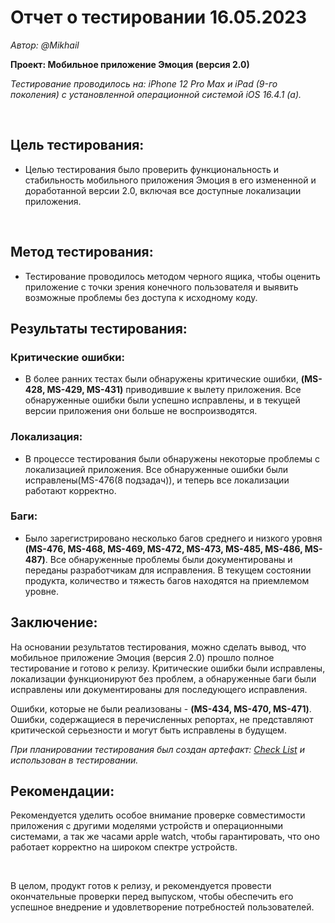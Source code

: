 # Отчет о тестировании 16.05.2023

*Автор: @Mikhail*


**Проект: Мобильное приложение Эмоция (версия 2.0)**

*Тестирование проводилось на: iPhone 12 Pro Max и iPad (9-го поколения) с установленной операционной системой iOS 16.4.1 (a).*

<br>

## Цель тестирования: 

- Целью тестирования было проверить функциональность и стабильность мобильного приложения Эмоция в его измененной и доработанной версии 2.0, включая все доступные локализации приложения.

<br>

## Метод тестирования: 

- Тестирование проводилось методом черного ящика, чтобы оценить приложение с точки зрения конечного пользователя и выявить возможные проблемы без доступа к исходному коду.

## Результаты тестирования:

### Критические ошибки: 

- В более ранних тестах были обнаружены критические ошибки, **(MS-428, MS-429, MS-431)** приводившие к вылету приложения. Все обнаруженные ошибки были успешно исправлены, и в текущей версии приложения они больше не воспроизводятся.

### Локализация:

 - В процессе тестирования были обнаружены некоторые проблемы с локализацией приложения. Все обнаруженные ошибки были исправлены(MS-476(8 подзадач)), и теперь все локализации работают корректно.

### Баги: 

- Было зарегистрировано несколько багов среднего и низкого уровня **(MS-476, MS-468, MS-469, MS-472, MS-473, MS-485, MS-486, MS-487)**. Все обнаруженные проблемы были документированы и переданы разработчикам для исправления. В текущем состоянии продукта, количество и тяжесть багов находятся на приемлемом уровне.

## Заключение: 

На основании результатов тестирования, можно сделать вывод, что мобильное приложение Эмоция (версия 2.0) прошло полное тестирование и готово к релизу. Критические ошибки были исправлены, локализации функционируют без проблем, а обнаруженные баги были исправлены или документированы для последующего исправления.

Ошибки, которые не были реализованы - **(MS-434, MS-470, MS-471)**. Ошибки, содержащиеся в перечисленных репортах, не представляют критической серьезности и могут быть исправлены в будущем.

*При планировании тестирования был создан артефакт: [Check List]()  и использован в тестировании.*

## Рекомендации:

Рекомендуется уделить особое внимание проверке совместимости приложения с другими моделями устройств и операционными системами, а так же часами apple watch, чтобы гарантировать, что оно работает корректно на широком спектре устройств.

<br>

В целом, продукт готов к релизу, и рекомендуется провести окончательные проверки перед выпуском, чтобы обеспечить его успешное внедрение и удовлетворение потребностей пользователей.